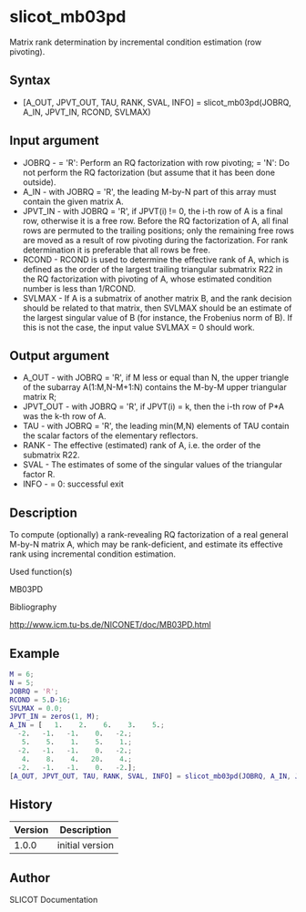 

# slicot_mb03pd

Matrix rank determination by incremental condition estimation (row pivoting).

## Syntax

- [A_OUT, JPVT_OUT, TAU, RANK, SVAL, INFO] = slicot_mb03pd(JOBRQ, A_IN, JPVT_IN, RCOND, SVLMAX)

## Input argument

 - JOBRQ - = 'R':  Perform an RQ factorization with row pivoting; = 'N':  Do not perform the RQ factorization (but assume that it has been done outside).
 - A_IN - with JOBRQ = 'R', the leading M-by-N part of this array must contain the given matrix A.
 - JPVT_IN - with JOBRQ = 'R', if JPVT(i) != 0, the i-th row of A is a final row, otherwise it is a free row. Before the RQ factorization of A, all final rows are permuted to the trailing positions; only the remaining free rows are moved as a result of row pivoting during the factorization.  For rank determination it is preferable that all rows be free.
 - RCOND - RCOND is used to determine the effective rank of A, which is defined as the order of the largest trailing triangular submatrix R22 in the RQ factorization with pivoting of A, whose estimated condition number is less than 1/RCOND.
 - SVLMAX - If A is a submatrix of another matrix B, and the rank decision should be related to that matrix, then SVLMAX should be an estimate of the largest singular value of B (for instance, the Frobenius norm of B).  If this is not the case, the input value SVLMAX = 0 should work.

## Output argument

 - A_OUT - with JOBRQ = 'R', if M less or equal than N, the upper triangle of the subarray A(1:M,N-M+1:N) contains the M-by-M upper triangular matrix R;
 - JPVT_OUT - with JOBRQ = 'R', if JPVT(i) = k, then the i-th row of P*A was the k-th row of A.
 - TAU - with JOBRQ = 'R', the leading min(M,N) elements of TAU contain the scalar factors of the elementary reflectors.
 - RANK - The effective (estimated) rank of A, i.e. the order of the submatrix R22.
 - SVAL - The estimates of some of the singular values of the triangular factor R.
 - INFO - = 0:  successful exit

## Description


  <p>To compute (optionally) a rank-revealing RQ factorization of a real general M-by-N matrix A, which may be rank-deficient, and estimate its effective rank using incremental condition estimation.</p>


Used function(s)

MB03PD

Bibliography

http://www.icm.tu-bs.de/NICONET/doc/MB03PD.html

## Example

```matlab
M = 6;
N = 5;
JOBRQ = 'R';
RCOND = 5.D-16;
SVLMAX = 0.0;
JPVT_IN = zeros(1, M);
A_IN = [   1.    2.    6.    3.    5.;
  -2.   -1.   -1.    0.   -2.;
   5.    5.    1.    5.    1.;
  -2.   -1.   -1.    0.   -2.;
   4.    8.    4.   20.    4.;
  -2.   -1.   -1.    0.   -2.];
[A_OUT, JPVT_OUT, TAU, RANK, SVAL, INFO] = slicot_mb03pd(JOBRQ, A_IN, JPVT_IN, RCOND, SVLMAX)
```

## History

|Version|Description|
|------|------|
|1.0.0|initial version|


## Author

SLICOT Documentation



